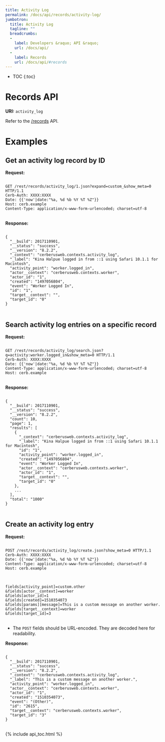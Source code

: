 ```yaml
---
title: Activity Log
permalink: /docs/api/records/activity-log/
jumbotron:
  title: Activity Log
  tagline: ""
  breadcrumbs:
  -
    label: Developers &raquo; API &raquo;
    url: /docs/api/
  -
    label: Records
    url: /docs/api/#records
---
```


* TOC
{:toc}

# Records API

**URI:** `activity_log`

Refer to the [/records](/docs/api/modules/records/) API.

# Examples

## Get an activity log record by ID

**Request:**

<pre>
<code class="language-http">
GET /rest/records/activity_log/1.json?expand=custom_&show_meta=0 HTTP/1.1
Cerb-Auth: XXXX:XXXX
Date: {{'now'|date:"%a, %d %b %Y %T %Z"}}
Host: cerb.example
Content-Type: application/x-www-form-urlencoded; charset=utf-8
</code>
</pre>

**Response:**

<pre>
<code class="language-json">
{
  "__build": 2017110901,
  "__status": "success",
  "__version": "8.2.2",
  "_context": "cerberusweb.contexts.activity_log",
  "_label": "Kina Halpue logged in from ::1 using Safari 10.1.1 for Macintosh",
  "activity_point": "worker.logged_in",
  "actor__context": "cerberusweb.contexts.worker",
  "actor_id": "1",
  "created": "1497056804",
  "event": "Worker Logged In",
  "id": "1",
  "target__context": "",
  "target_id": "0"
}
</code>
</pre>

## Search activity log entries on a specific record

**Request:**

<pre>
<code class="language-http">
GET /rest/records/activity_log/search.json?q=activity:worker.logged_in&show_meta=0 HTTP/1.1
Cerb-Auth: XXXX:XXXX
Date: {{'now'|date:"%a, %d %b %Y %T %Z"}}
Content-Type: application/x-www-form-urlencoded; charset=utf-8
Host: cerb.example
</code>
</pre>

**Response:**

<pre>
<code class="language-json">
{
  "__build": 2017110901,
  "__status": "success",
  "__version": "8.2.2",
  "count": 10,
  "page": 1,
  "results": [
    {
      "_context": "cerberusweb.contexts.activity_log",
      "_label": "Kina Halpue logged in from ::1 using Safari 10.1.1 for Macintosh",
      "id": "1",
      "activity_point": "worker.logged_in",
      "created": "1497056804",
      "event": "Worker Logged In",
      "actor__context": "cerberusweb.contexts.worker",
      "actor_id": "1",
      "target__context": "",
      "target_id": "0"
    },
    ...
  ],
  "total": "1000"
}
</code>
</pre>

## Create an activity log entry

**Request:**

<pre>
<code class="language-http">
POST /rest/records/activity_log/create.json?show_meta=0 HTTP/1.1
Cerb-Auth: XXXX:XXXX
Date: {{'now'|date:"%a, %d %b %Y %T %Z"}}
Content-Type: application/x-www-form-urlencoded; charset=utf-8
Host: cerb.example
</code>
</pre>

<pre>
<code class="language-text">
fields[activity_point]=custom.other
&fields[actor__context]=worker
&fields[actor_id]=1
&fields[created]=1510354073
&fields[params][message]=This is a custom message on another worker.
&fields[target__context]=worker
&fields[target_id]=3
</code>
</pre>

* The `POST` fields should be URL-encoded. They are decoded here for readability.

**Response:**

<pre>
<code class="language-json">
{
  "__build": 2017110901,
  "__status": "success",
  "__version": "8.2.2",
  "_context": "cerberusweb.contexts.activity_log",
  "_label": "This is a custom message on another worker.",
  "activity_point": "worker.logged_in",
  "actor__context": "cerberusweb.contexts.worker",
  "actor_id": "1",
  "created": "1510354073",
  "event": "(Other)",
  "id": "2615",
  "target__context": "cerberusweb.contexts.worker",
  "target_id": "3"
}
</code>
</pre>

{% include api_toc.html %}
